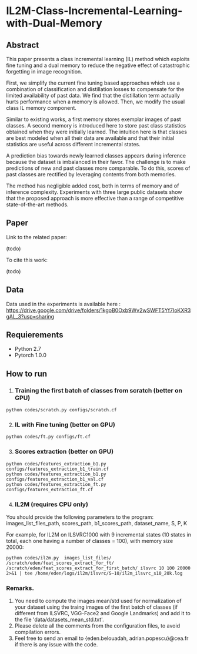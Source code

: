 # IL2M-Class-Incremental-Learning-with-Dual-Memory
## Abstract
This paper presents a class incremental learning (IL) method which exploits fine tuning and a dual memory to reduce the negative effect of catastrophic forgetting in image recognition. 

First, we simplify the current fine tuning based approaches which use a combination of classification and distillation losses to compensate for the limited availability of past data. We find that the distillation term actually hurts performance when a memory is allowed. Then, we modify the usual class IL memory component. 

Similar to existing works, a first memory stores exemplar images of past classes.
A second memory is introduced here to store past class statistics obtained when they were initially learned. 
The intuition here is that classes are best modeled when all their data are available and that their initial statistics are useful across different incremental states. 

A prediction bias towards newly learned classes appears during inference because the dataset is imbalanced in their favor.
The challenge is to make predictions of new and past classes more comparable. To do this, scores of past classes are rectified by leveraging contents from both memories.

The method has negligible added cost, both in terms of memory and of inference complexity.
Experiments with three large public datasets show that the proposed approach is more effective than a range of competitive state-of-the-art methods. 
## Paper
Link to the related paper:

(todo)

To cite this work:

(todo)

## Data
Data used in the experiments is available here : https://drive.google.com/drive/folders/1kgoB0Oxb9Wv2wSWFT5Yf7IoKXR3gAL_3?usp=sharing

## Requierements
* Python 2.7
* Pytorch 1.0.0


## How to run

1. ### Training the first batch of classes from scratch (better on GPU)

```
python codes/scratch.py configs/scratch.cf
```

2. ### IL with Fine tuning (better on GPU)

```
python codes/ft.py configs/ft.cf
```
3. ### Scores extraction (better on GPU)

```
python codes/features_extraction_b1.py configs/features_extraction_b1_train.cf
python codes/features_extraction_b1.py configs/features_extraction_b1_val.cf
python codes/features_extraction_ft.py configs/features_extraction_ft.cf
```
4. ### IL2M (requires CPU only)
You should provide the following parameters to the program: images_list_files_path, scores_path, b1_scores_path, dataset_name, S, P, K

For example, for IL2M on ILSVRC1000 with 9 incremental states (10 states in total, each one having a number of classes = 100), with memory size 20000:
```
python codes/il2m.py  images_list_files/ /scratch/eden/feat_scores_extract_for_ft/ /scratch/eden/feat_scores_extract_for_first_batch/ ilsvrc 10 100 20000 2>&1 | tee /home/eden/logs/il2m/ilsvrc/S~10/il2m_ilsvrc_s10_20k.log
```


### Remarks. 
1. You need to compute the images mean/std used for normalization of your dataset using the traing images of the first batch of classes (if different from ILSVRC, VGG-Face2 and Google Landmarks) and add it to the file 'data/datasets_mean_std.txt'.
2. Please delete all the comments from the configuration files, to avoid compilation errors. 
3. Feel free to send an email to {eden.belouadah, adrian.popescu}@cea.fr if there is any issue with the code.

